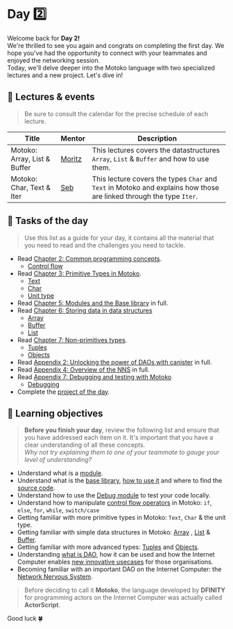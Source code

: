 # Day 2️⃣
Welcome back for **Day 2!** <br/>
We're thrilled to see you again and congrats on completing the first day. We hope you've had the opportunity to connect with your teammates and enjoyed the networking session. <br/>
Today, we'll delve deeper into the Motoko language with two specialized lectures and a new project. Let's dive in!
## 🍿 Lectures & events
> Be sure to consult the calendar for the precise schedule of each lecture.

| Title | Mentor |  Description |
|-----------------|-----------------|-----------------|
 Motoko: Array, List & Buffer | <a href="https://twitter.com/cryptoschindler" target="_blank"> Moritz </a> | This lectures covers the datastructures `Array`, `List` & `Buffer` and how to use them. 
| Motoko: Char, Text & Iter | <a href="https://twitter.com/seb_icp" target="_blank"> Seb  </a> | This lecture covers the types `Char` and `Text` in Motoko and explains how those are linked through the type `Iter`.
##  🧭 Tasks of the day
> Use this list as a guide for your day, it contains all the material that you need to read and the challenges you need to tackle.
- Read [Chapter 2: Common programming concepts](../../manuals/chapters/chapter-2/CHAPTER-2.MD).
    - [Control flow](https://github.com/motoko-bootcamp/motoko-starter/blob/main/manuals/chapters/chapter-2/CHAPTER-2.MD#%EF%B8%8F-control-flow)
- Read [Chapter 3: Primitive Types in Motoko](../../manuals/chapters/chapter-3/CHAPTER-3.MD).
    - [Text](https://github.com/motoko-bootcamp/motoko-starter/blob/main/manuals/chapters/chapter-3/CHAPTER-3.MD#-text)
    - [Char](https://github.com/motoko-bootcamp/motoko-starter/blob/main/manuals/chapters/chapter-3/CHAPTER-3.MD#-char)
    - [Unit type](https://github.com/motoko-bootcamp/motoko-starter/blob/main/manuals/chapters/chapter-3/CHAPTER-3.MD#-unit-type)
- Read [Chapter 5: Modules and the Base library](../../manuals/chapters/chapter-5/CHAPTER-5.MD)  in full.
- Read [Chapter 6: Storing data in data structures](../../manuals/chapters/chapter-6/CHAPTER-6.MD)
    - [Array](https://github.com/motoko-bootcamp/motoko-starter/blob/main/manuals/chapters/chapter-6/CHAPTER-6.MD#%EF%B8%8F-array)
    - [Buffer](https://github.com/motoko-bootcamp/motoko-starter/blob/main/manuals/chapters/chapter-6/CHAPTER-6.MD#-buffer)
    - [List](https://github.com/motoko-bootcamp/motoko-starter/blob/main/manuals/chapters/chapter-6/CHAPTER-6.MD#-list)
- Read [Chapter 7: Non-primitives types](../../manuals/chapters/chapter-7/CHAPTER-7.MD).
    - [Tuples](https://github.com/motoko-bootcamp/motoko-starter/blob/main/manuals/chapters/chapter-7/CHAPTER-7.MD#-tuples)
    - [Objects](https://github.com/motoko-bootcamp/motoko-starter/blob/main/manuals/chapters/chapter-7/CHAPTER-7.MD#-objects)
- Read [Appendix 2: Unlocking the power of DAOs with canister](../../manuals/appendix/appendix-2/APPENDIX-2.MD) in full.
- Read [Appendix 4: Overview of the NNS](../../manuals/appendix/appendix-4/APPENDIX-4.MD) in full.
- Read [Appendix 7: Debugging and testing with Motoko](../../manuals/appendix/appendix-7/APPENDIX-7.MD)
    - [Debugging](https://github.com/motoko-bootcamp/motoko-starter/blob/main/manuals/appendix/appendix-7/APPENDIX-7.MD#debugging)
- Complete the [project of the day](./project/README.MD).
## 🎯 Learning objectives
> **Before you finish your day**, review the following list and ensure that you have addressed each item on it. It's important that you have a clear understanding of all these concepts. <br/> <i> Why not try explaining them to one of your teammate to gauge your level of understanding? </i>

- Understand what is a [module](https://github.com/motoko-bootcamp/motoko-starter/blob/main/manuals/chapters/chapter-5/CHAPTER-5.MD#-modules).
- Understand what is the [base library](https://github.com/motoko-bootcamp/motoko-starter/blob/main/manuals/chapters/chapter-5/CHAPTER-5.MD#-the-base-library), [how to use it](https://github.com/motoko-bootcamp/motoko-starter/blob/main/manuals/chapters/chapter-5/CHAPTER-5.MD#importing-from-the-base-library) and where to find the [source code](https://github.com/dfinity/motoko-base). 
- Understand how to use the [Debug module](https://github.com/motoko-bootcamp/motoko-starter/blob/main/manuals/appendix/appendix-7/APPENDIX-7.MD#debugging) to test your code locally.
- Understand how to manipulate [control flow operators](https://github.com/motoko-bootcamp/motoko-starter/blob/main/manuals/chapters/chapter-2/CHAPTER-2.MD#%EF%B8%8F-control-flow) in Motoko: `if`, `else`, `for`, `while`, `switch/case`
- Getting familiar with more primitive types in Motoko: `Text`, `Char` & the unit type.
- Getting familiar with simple data structures in Motoko: [Array](https://github.com/motoko-bootcamp/motoko-starter/blob/main/manuals/chapters/chapter-6/CHAPTER-6.MD#%EF%B8%8F-array) , [List](https://github.com/motoko-bootcamp/motoko-starter/blob/main/manuals/chapters/chapter-6/CHAPTER-6.MD#-list) & [Buffer](https://github.com/motoko-bootcamp/motoko-starter/blob/main/manuals/chapters/chapter-6/CHAPTER-6.MD#-buffer).
- Getting familiar with more advanced types: [Tuples](https://github.com/motoko-bootcamp/motoko-starter/blob/main/manuals/chapters/chapter-7/CHAPTER-7.MD#-tuples) and [Objects](https://github.com/motoko-bootcamp/motoko-starter/blob/main/manuals/chapters/chapter-7/CHAPTER-7.MD#-objects).
- Understanding [what is DAO](../../manuals/appendix/APPENDIX-2.MD#🏛️-decentralized-autonomous-organization-a-new-model-of-governance), how it can be used and how the Internet Computer enables [new innovative usecases](../../manuals/appendix/APPENDIX-2.MD#🚀-from-smart-contracts-to-canisters) for those organisations.
- Becoming familiar with an important DAO on the Internet Computer: the [Network Nervous System](../../manuals/appendix/APPENDIX-4.MD#appendix-4-network-nervous-system-nns).

> Before deciding to call it **Motoko**, the language developed by **DFINITY** for programming actors on the Internet Computer was actually called **ActorScript**. 

Good luck 🍀